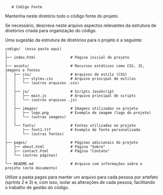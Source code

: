        # Código Fonte

Mantenha neste diretório todo o código fonte do projeto.

Se necessário, descreva neste arquivo aspectos relevantes da estrutura de diretórios criada para organização do código.

Uma sugestão da estrutura de diretórios para o projeto é a seguinte:

```plaintext
codigo/  (essa pasta aqui)
│
├── index.html                # Página inicial do projeto
│
├── assets/                   # Recursos estáticos como CSS, JS, imagens e fontes
│   ├── css/                  # Arquivos de estilo (CSS)
│   │   ├── styles.css        # Arquivo principal de estilos
│   │   └── (outros arquivos .css)
│   │
│   ├── js/                   # Scripts JavaScript
│   │   ├── main.js           # Arquivo principal de scripts
│   │   └── (outros arquivos .js)
│   │
│   ├── images/               # Imagens utilizadas no projeto
│   │   ├── logo.png          # Exemplo de imagem (logo do projeto)
│   │   └── (outras imagens)
│   │
│   └── fonts/                # Fontes utilizadas no projeto
│       ├── font1.ttf         # Exemplo de fonte personalizada
│       └── (outras fontes)
│
├── pages/                    # Páginas adicionais do projeto
│   ├── about.html            # Página "Sobre"
│   ├── contact.html          # Página "Contato"
│   └── (outras páginas)
│
└── README.md                 # Arquivo com informações sobre o projeto (este documento)

```

Utilize a pasta pages para manter um arquivo para cada pessoa por artefato (sprints 2 e 3) e, com isso, isolar as alterações de cada pessoa, facilitando o trabalho de gestão do código.
